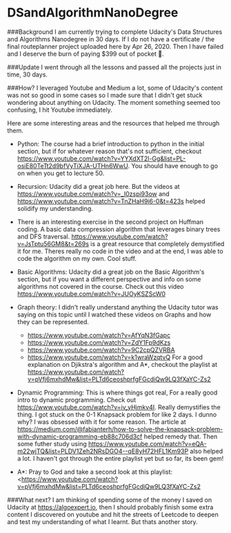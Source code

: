 # DSandAlgorithmNanoDegree
###Background
I am currently trying to complete Udacity's Data Structures and Algorithms Nanodegree in 30 days.
 If I do not have a certificate / the final routeplanner project uploaded here by Apr 26, 2020.
Then I have failed and I deserve the burn of paying $399 out of pocket 😬.

###Update 
I went through all the lessons and passed all the projects just in time, 30 days.

###How?
I leveraged Youtube and Medium a lot, some of Udacity's content was not so good in some cases so I made sure that I 
didn't get stuck wondering about anything on Udacity. The moment something seemed too confusing, I hit Youtube
immediately.

Here are some interesting areas and the resources that helped me through them.
- Python: The course had a brief introduction to python in the initial section, but if for whatever reason that's not
sufficient, checkout <https://www.youtube.com/watch?v=YYXdXT2l-Gg&list=PL-osiE80TeTt2d9bfVyTiXJA-UTHn6WwU>. You should 
have enough to go on when you get to lecture 50.
- Recursion: Udacity did a great job here. But the videos at <https://www.youtube.com/watch?v=_I0zspi93ow> and <https://www.youtube.com/watch?v=TnZHaH9i6-0&t=423s>
helped solidify my understanding.
- There is an interesting exercise in the second project on Huffman coding. A basic data compression algorithm that leverages binary trees and 
DFS traversal. <https://www.youtube.com/watch?v=JsTptu56GM8&t=269s> is a great resource that completely demystified it for me. Theres really 
no code in the video and at the end, I was able to code the algorithm on my own. Cool stuff.
- Basic Algorithms: Udacity did a great job on the Basic Algorithm's section, but if you want a different perspective and info on some
algorithms not covered in the course. Check out this video <https://www.youtube.com/watch?v=JUOyKSZScW0>
- Graph theory: I didn't really understand anything the Udacity tutor was saying on this topic until I watched these videos on Graphs and how
they can be represented. 
    * <https://www.youtube.com/watch?v=AfYqN3fGapc> 
    * <https://www.youtube.com/watch?v=ZdY1Fp9dKzs> 
    * <https://www.youtube.com/watch?v=9C2cpQZVRBA>
    * <https://www.youtube.com/watch?v=k1wraWzqtvQ>
For a good explanation on Djikstra's algorithm and A*, checkout the playlist at <https://www.youtube.com/watch?v=pVfj6mxhdMw&list=PLTd6ceoshprfgFGcdiQw9LQ3fXaYC-Zs2>

- Dynamic Programming: This is where things got real, For a really good intro to dynamic programming. Check out <https://www.youtube.com/watch?v=iv_yHjmkv4I>. Really demystifies 
the thing. I got stuck on the 0-1 Knapsack problem for like 2 days. I dunno why? I was obsessed with it for some reason. The article at <https://medium.com/@fabianterh/how-to-solve-the-knapsack-problem-with-dynamic-programming-eb88c706d3cf>
helped remedy that. Then some futher study using <https://www.youtube.com/watch?v=eQA-m22wjTQ&list=PLDV1Zeh2NRsDGO4--qE8yH72HFL1Km93P> also helped a lot. I haven't got through the entire playlist
yet but so far, its been gem!
- A*: Pray to God and take a second look at this playlist: <<https://www.youtube.com/watch?v=pVfj6mxhdMw&list=PLTd6ceoshprfgFGcdiQw9LQ3fXaYC-Zs2>

###What next?
I am thinking of spending some of the money I saved on Udacity at <https://algoexpert.io>, then I should probably finish some extra content 
I discovered on youtube and hit the streets of Leetcode to deepen and test my understanding of what I learnt. But thats another story.



